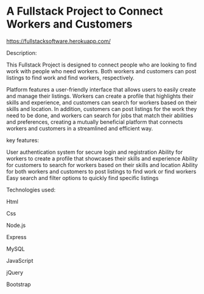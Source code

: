 # A Fullstack Project to Connect Workers and Customers

https://fullstacksoftware.herokuapp.com/

Description:

This Fullstack Project is designed to connect people who are looking to find work with people who need workers. Both workers and customers can post listings to find work and find workers, respectively.

Platform features a user-friendly interface that allows users to easily create and manage their listings. Workers can create a profile that highlights their skills and experience, and customers can search for workers based on their skills and location. In addition, customers can post listings for the work they need to be done, and workers can search for jobs that match their abilities and preferences, creating a mutually beneficial platform that connects workers and customers in a streamlined and efficient way.

key features:

User authentication system for secure login and registration
Ability for workers to create a profile that showcases their skills and experience
Ability for customers to search for workers based on their skills and location
Ability for both workers and customers to post listings to find work or find workers
Easy search and filter options to quickly find specific listings

Technologies used:

Html

Css

Node.js

Express

MySQL

JavaScript

jQuery

Bootstrap
